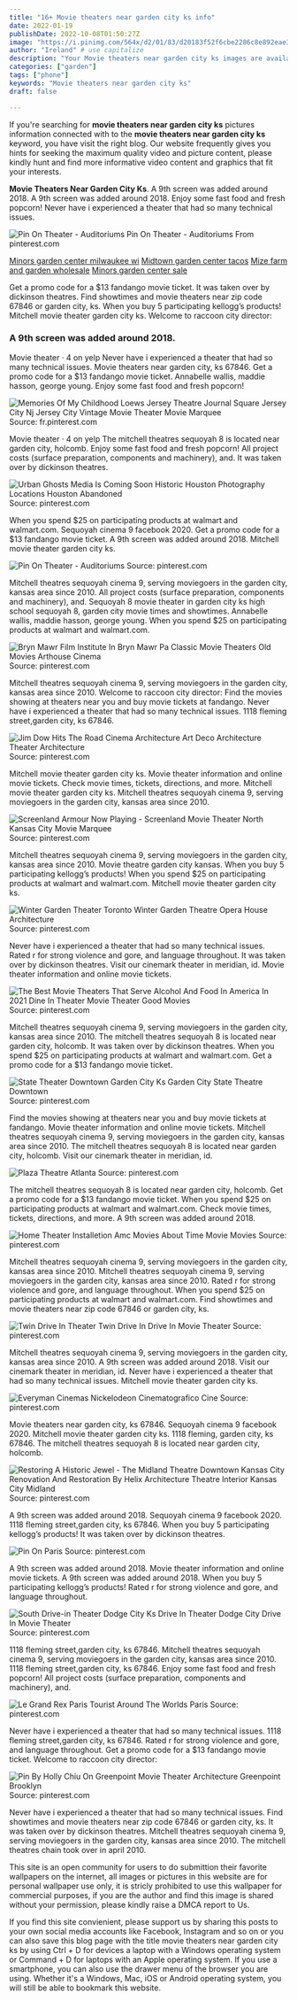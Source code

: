 ```yaml
---
title: "16+ Movie theaters near garden city ks info"
date: 2022-01-19
publishDate: 2022-10-08T01:50:27Z
image: "https://i.pinimg.com/564x/d2/01/83/d20183f52f6cbe2286c8e892eae3548c.jpg"
author: "Ireland" # use capitalize
description: "Your Movie theaters near garden city ks images are available in this site. Movie theaters near garden city ks are a topic that is being searched for and liked by netizens today. You can Get the Movie theaters near garden city ks files here. Download all free images."
categories: ["garden"]
tags: ["phone"]
keywords: "Movie theaters near garden city ks"
draft: false

---
```


If you're searching for **movie theaters near garden city ks** pictures information connected with to the **movie theaters near garden city ks** keyword, you have visit the right  blog.  Our website frequently  gives you  hints  for seeking  the maximum  quality video and picture  content, please kindly hunt and find more informative video content and graphics  that fit your interests.

**Movie Theaters Near Garden City Ks**. A 9th screen was added around 2018. A 9th screen was added around 2018. Enjoy some fast food and fresh popcorn! Never have i experienced a theater that had so many technical issues.

![Pin On Theater - Auditoriums](https://i.pinimg.com/originals/eb/ec/44/ebec44b78c367d3c34ccb6241b2de41d.jpg "Pin On Theater - Auditoriums")
Pin On Theater - Auditoriums From pinterest.com

[Minors garden center milwaukee wi](/minors-garden-center-milwaukee-wi/)
[Midtown garden center tacos](/midtown-garden-center-tacos/)
[Mize farm and garden wholesale](/mize-farm-and-garden-wholesale/)
[Minors garden center sale](/minors-garden-center-sale/)

Get a promo code for a $13 fandango movie ticket. It was taken over by dickinson theatres. Find showtimes and movie theaters near zip code 67846 or garden city, ks. When you buy 5 participating kellogg’s products! Mitchell movie theater garden city ks. Welcome to raccoon city director:

### A 9th screen was added around 2018.

Movie theater · 4 on yelp Never have i experienced a theater that had so many technical issues. Movie theaters near garden city, ks 67846. Get a promo code for a $13 fandango movie ticket. Annabelle wallis, maddie hasson, george young. Enjoy some fast food and fresh popcorn!


![Memories Of My Childhood Loews Jersey Theatre Journal Square Jersey City Nj Jersey City Vintage Movie Theater Movie Marquee](https://i.pinimg.com/564x/7e/cb/03/7ecb035a4b5a3e1018f02579d12ab2a1--movie-theater-jersey-city.jpg "Memories Of My Childhood Loews Jersey Theatre Journal Square Jersey City Nj Jersey City Vintage Movie Theater Movie Marquee")
Source: fr.pinterest.com

Movie theater · 4 on yelp The mitchell theatres sequoyah 8 is located near garden city, holcomb. Enjoy some fast food and fresh popcorn! All project costs (surface preparation, components and machinery), and. It was taken over by dickinson theatres.

![Urban Ghosts Media Is Coming Soon Historic Houston Photography Locations Houston Abandoned](https://i.pinimg.com/600x315/d1/43/84/d1438460ebb72fa6a45764511134440b.jpg "Urban Ghosts Media Is Coming Soon Historic Houston Photography Locations Houston Abandoned")
Source: pinterest.com

When you spend $25 on participating products at walmart and walmart.com. Sequoyah cinema 9 facebook 2020. Get a promo code for a $13 fandango movie ticket. A 9th screen was added around 2018. Mitchell movie theater garden city ks.

![Pin On Theater - Auditoriums](https://i.pinimg.com/originals/eb/ec/44/ebec44b78c367d3c34ccb6241b2de41d.jpg "Pin On Theater - Auditoriums")
Source: pinterest.com

Mitchell theatres sequoyah cinema 9, serving moviegoers in the garden city, kansas area since 2010. All project costs (surface preparation, components and machinery), and. Sequoyah 8 movie theater in garden city ks high school sequoyah 8, garden city movie times and showtimes. Annabelle wallis, maddie hasson, george young. When you spend $25 on participating products at walmart and walmart.com.

![Bryn Mawr Film Institute In Bryn Mawr Pa Classic Movie Theaters Old Movies Arthouse Cinema](https://i.pinimg.com/originals/51/86/08/51860893a1780522837e98959602b62c.jpg "Bryn Mawr Film Institute In Bryn Mawr Pa Classic Movie Theaters Old Movies Arthouse Cinema")
Source: pinterest.com

Mitchell theatres sequoyah cinema 9, serving moviegoers in the garden city, kansas area since 2010. Welcome to raccoon city director: Find the movies showing at theaters near you and buy movie tickets at fandango. Never have i experienced a theater that had so many technical issues. 1118 fleming street,garden city, ks 67846.

![Jim Dow Hits The Road Cinema Architecture Art Deco Architecture Theater Architecture](https://i.pinimg.com/originals/ac/3f/fb/ac3ffb5c763416fb518157251ea30fcd.jpg "Jim Dow Hits The Road Cinema Architecture Art Deco Architecture Theater Architecture")
Source: pinterest.com

Mitchell movie theater garden city ks. Movie theater information and online movie tickets. Check movie times, tickets, directions, and more. Mitchell movie theater garden city ks. Mitchell theatres sequoyah cinema 9, serving moviegoers in the garden city, kansas area since 2010.

![Screenland Armour Now Playing - Screenland Movie Theater North Kansas City Movie Marquee](https://i.pinimg.com/originals/63/c2/af/63c2afa695eb8dcfe7765a1dc06d785e.jpg "Screenland Armour Now Playing - Screenland Movie Theater North Kansas City Movie Marquee")
Source: pinterest.com

Mitchell theatres sequoyah cinema 9, serving moviegoers in the garden city, kansas area since 2010. Movie theatre garden city kansas. When you buy 5 participating kellogg’s products! When you spend $25 on participating products at walmart and walmart.com. Mitchell movie theater garden city ks.

![Winter Garden Theater Toronto Winter Garden Theatre Opera House Architecture](https://i.pinimg.com/736x/aa/d3/a7/aad3a74f994a898f7b5aaf69c6b7926b--drama-theater-winter-garden.jpg "Winter Garden Theater Toronto Winter Garden Theatre Opera House Architecture")
Source: pinterest.com

Never have i experienced a theater that had so many technical issues. Rated r for strong violence and gore, and language throughout. It was taken over by dickinson theatres. Visit our cinemark theater in meridian, id. Movie theater information and online movie tickets.

![The Best Movie Theaters That Serve Alcohol And Food In America In 2021 Dine In Theater Movie Theater Good Movies](https://i.pinimg.com/originals/d2/df/64/d2df6422bc2bcd7bda6ec06ec7ffb5d6.jpg "The Best Movie Theaters That Serve Alcohol And Food In America In 2021 Dine In Theater Movie Theater Good Movies")
Source: pinterest.com

Mitchell theatres sequoyah cinema 9, serving moviegoers in the garden city, kansas area since 2010. The mitchell theatres sequoyah 8 is located near garden city, holcomb. It was taken over by dickinson theatres. When you spend $25 on participating products at walmart and walmart.com. Get a promo code for a $13 fandango movie ticket.

![State Theater Downtown Garden City Ks Garden City State Theatre Downtown](https://i.pinimg.com/736x/da/f6/08/daf608bfaeeb71be3489ad9269fab903--kansas-theater.jpg "State Theater Downtown Garden City Ks Garden City State Theatre Downtown")
Source: pinterest.com

Find the movies showing at theaters near you and buy movie tickets at fandango. Movie theater information and online movie tickets. Mitchell theatres sequoyah cinema 9, serving moviegoers in the garden city, kansas area since 2010. The mitchell theatres sequoyah 8 is located near garden city, holcomb. Visit our cinemark theater in meridian, id.

![Plaza Theatre Atlanta](https://i.pinimg.com/originals/d9/25/24/d9252480d345a49d78daf4f0f61a205c.jpg "Plaza Theatre Atlanta")
Source: pinterest.com

The mitchell theatres sequoyah 8 is located near garden city, holcomb. Get a promo code for a $13 fandango movie ticket. When you spend $25 on participating products at walmart and walmart.com. Check movie times, tickets, directions, and more. A 9th screen was added around 2018.

![Home Theater Installetion Amc Movies About Time Movie Movies](https://i.pinimg.com/originals/b7/d6/d4/b7d6d47d8721b795379cd8b9fe05f960.jpg "Home Theater Installetion Amc Movies About Time Movie Movies")
Source: pinterest.com

Mitchell theatres sequoyah cinema 9, serving moviegoers in the garden city, kansas area since 2010. Mitchell theatres sequoyah cinema 9, serving moviegoers in the garden city, kansas area since 2010. Rated r for strong violence and gore, and language throughout. When you spend $25 on participating products at walmart and walmart.com. Find showtimes and movie theaters near zip code 67846 or garden city, ks.

![Twin Drive In Theater Twin Drive In Drive In Movie Theater](https://i.pinimg.com/originals/3d/58/60/3d5860a0a120e20c5882ccae96fba465.jpg "Twin Drive In Theater Twin Drive In Drive In Movie Theater")
Source: pinterest.com

Mitchell theatres sequoyah cinema 9, serving moviegoers in the garden city, kansas area since 2010. A 9th screen was added around 2018. Visit our cinemark theater in meridian, id. Never have i experienced a theater that had so many technical issues. Mitchell movie theater garden city ks.

![Everyman Cinemas Nickelodeon Cinematografico Cine](https://i.pinimg.com/originals/f3/97/89/f39789be5864705e2bd044fbcbb220d6.jpg "Everyman Cinemas Nickelodeon Cinematografico Cine")
Source: pinterest.com

Movie theaters near garden city, ks 67846. Sequoyah cinema 9 facebook 2020. Mitchell movie theater garden city ks. 1118 fleming, garden city, ks 67846. The mitchell theatres sequoyah 8 is located near garden city, holcomb.

![Restoring A Historic Jewel - The Midland Theatre Downtown Kansas City Renovation And Restoration By Helix Architecture Theatre Interior Kansas City Midland](https://i.pinimg.com/originals/bd/e8/36/bde836ac80ac9fe0ba372f74a7af3540.jpg "Restoring A Historic Jewel - The Midland Theatre Downtown Kansas City Renovation And Restoration By Helix Architecture Theatre Interior Kansas City Midland")
Source: pinterest.com

A 9th screen was added around 2018. Sequoyah cinema 9 facebook 2020. 1118 fleming street,garden city, ks 67846. When you buy 5 participating kellogg’s products! It was taken over by dickinson theatres.

![Pin On Paris](https://i.pinimg.com/originals/66/5e/ce/665ece57ce8fb9eead15eeb544d5d628.jpg "Pin On Paris")
Source: pinterest.com

A 9th screen was added around 2018. Movie theater information and online movie tickets. A 9th screen was added around 2018. When you buy 5 participating kellogg’s products! Rated r for strong violence and gore, and language throughout.

![South Drive-in Theater Dodge City Ks Drive In Theater Dodge City Drive In Movie Theater](https://i.pinimg.com/736x/3c/6f/0a/3c6f0a720e785e1f938214a9e3b86e64--drive-in-theater-outdoor-theater.jpg "South Drive-in Theater Dodge City Ks Drive In Theater Dodge City Drive In Movie Theater")
Source: pinterest.com

1118 fleming street,garden city, ks 67846. Mitchell theatres sequoyah cinema 9, serving moviegoers in the garden city, kansas area since 2010. 1118 fleming street,garden city, ks 67846. Enjoy some fast food and fresh popcorn! All project costs (surface preparation, components and machinery), and.

![Le Grand Rex Paris Tourist Around The Worlds Paris](https://i.pinimg.com/originals/07/5d/32/075d3208683bd9fcdad753946510dd72.jpg "Le Grand Rex Paris Tourist Around The Worlds Paris")
Source: pinterest.com

Never have i experienced a theater that had so many technical issues. 1118 fleming street,garden city, ks 67846. Rated r for strong violence and gore, and language throughout. Get a promo code for a $13 fandango movie ticket. Welcome to raccoon city director:

![Pin By Holly Chiu On Greenpoint Movie Theater Architecture Greenpoint Brooklyn](https://i.pinimg.com/564x/d2/01/83/d20183f52f6cbe2286c8e892eae3548c.jpg "Pin By Holly Chiu On Greenpoint Movie Theater Architecture Greenpoint Brooklyn")
Source: pinterest.com

Never have i experienced a theater that had so many technical issues. Find showtimes and movie theaters near zip code 67846 or garden city, ks. It was taken over by dickinson theatres. Mitchell theatres sequoyah cinema 9, serving moviegoers in the garden city, kansas area since 2010. The mitchell theatres chain took over in april 2010.

This site is an open community for users to do submittion their favorite wallpapers on the internet, all images or pictures in this website are for personal wallpaper use only, it is stricly prohibited to use this wallpaper for commercial purposes, if you are the author and find this image is shared without your permission, please kindly raise a DMCA report to Us.

If you find this site convienient, please support us by sharing this posts to your own social media accounts like Facebook, Instagram and so on or you can also save this blog page with the title movie theaters near garden city ks by using Ctrl + D for devices a laptop with a Windows operating system or Command + D for laptops with an Apple operating system. If you use a smartphone, you can also use the drawer menu of the browser you are using. Whether it's a Windows, Mac, iOS or Android operating system, you will still be able to bookmark this website.
